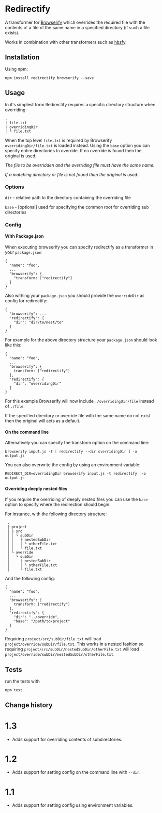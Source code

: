# Redirectify

A transformer for [Browserify](http://browserify.org) which overrides the required file with the contents of a file of the same name in a specified directory (if such a file exists).

Works in combination with other transformers such as [hbsfy](https://github.com/epeli/node-hbsfy).

## Installation

Using npm:

```
npm install redirectify browserify --save
```

## Usage

In it's simplest form Redirectify requires a specific directory structure when overriding:

    .
    ├ file.txt
    ├ overridingDir
    │ └ file.txt

When the top level `file.txt` is required by Browserify `overridingDir/file.txt` is loaded instead.
Using the `base` option you can specify entire directories to override. 
If no override is found then the original is used.

*The file to be overridden and the overriding file must have the same name.*

*If a matching directory or file is not found then the original is used.*

### Options

`dir`  - relative path to the directory containing the overriding file

`base` - [optional] used for specifying the common root for overriding sub directories


### Config

#### With Package.json

When executing browserify you can specify redirectify as a transformer in your `package.json`:

    {
      "name": "foo",
      ...
      "browserify": {
        "transform: ["redirectify"]
      }
    }

Also withing your `package.json` you should provide the `overrideDir` as config for redirectify:

    {
      "browserify": ...
      "redirectify": {
        "dir": "dir/to/nest/to"
      }
    }

For example for the above directory structure your `package.json` should look like this:

    {
      "name": "foo",
      ...
      "browserify": {
        transform: ["redirectify"]
      },
      "redirectify": {
        "dir": "overridingDir"
      }
    }
    
For this example Browserify will now include `./overridingDir/file` instead of `./file`.

If the specified directory or override file with the same name do not exist then the original
will acts as a default.



#### On the command line

Alternatively you can specify the transform option on the command line:

```
browserify input.js -t [ redirectify --dir overridingDir ] -o output.js
```

You can also overwrite the config by using an environment variable:

```
REDIRECT_DIR=overridingDir browserify input.js -t redirectify  -o output.js
```

#### Overriding deeply nested files

If you require the overriding of deeply nested files you can use the `base` option to specify where the redirection
should begin.

For instance, with the following directory structure:

     .
     ├ project
     │ ├ src
     │ │ └ subDir
     │ │   ├ nestedSubDir
     │ │   │ └ otherFile.txt
     │ │   └ file.txt
     │ └ override
     │   └ subDir
     │     ├ nestedSubDir
     │     │ └ otherFile.txt
     │     └ file.txt
     
And the following config:

    {
      "name": "foo",
      ...
      "browserify": {
        transform: ["redirectify"]
      },
      "redirectify": {
        "dir": "../override",
        "base": "/path/to/project"
      }
    }

Requiring `project/src/subDir/file.txt` will load `project/override/subDir/file.txt`. This works in a nested fashion so
requiring `project/src/subDir/nestedSubDir/otherFile.txt` will load `project/override/subDir/nestedSubDir/otherFile.txt`.

## Tests

run the tests with

```
npm test
```

## Change history
# 1.3
- Adds support for overriding contents of subdirectories.

# 1.2
- Adds support for setting config on the command line with `--dir`.

# 1.1
- Adds support for setting config using environment variables.